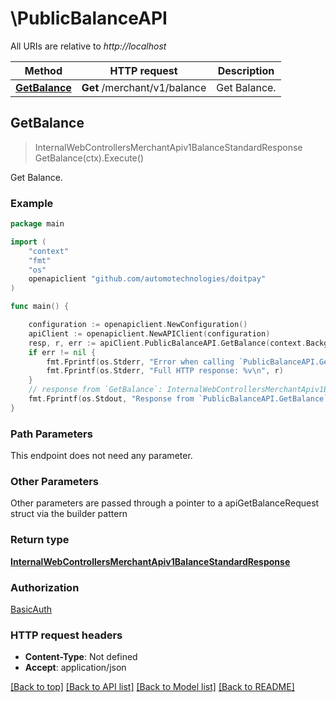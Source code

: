# \PublicBalanceAPI

All URIs are relative to *http://localhost*

Method | HTTP request | Description
------------- | ------------- | -------------
[**GetBalance**](PublicBalanceAPI.md#GetBalance) | **Get** /merchant/v1/balance | Get Balance.



## GetBalance

> InternalWebControllersMerchantApiv1BalanceStandardResponse GetBalance(ctx).Execute()

Get Balance.



### Example

```go
package main

import (
    "context"
    "fmt"
    "os"
    openapiclient "github.com/automotechnologies/doitpay"
)

func main() {

    configuration := openapiclient.NewConfiguration()
    apiClient := openapiclient.NewAPIClient(configuration)
    resp, r, err := apiClient.PublicBalanceAPI.GetBalance(context.Background()).Execute()
    if err != nil {
        fmt.Fprintf(os.Stderr, "Error when calling `PublicBalanceAPI.GetBalance``: %v\n", err)
        fmt.Fprintf(os.Stderr, "Full HTTP response: %v\n", r)
    }
    // response from `GetBalance`: InternalWebControllersMerchantApiv1BalanceStandardResponse
    fmt.Fprintf(os.Stdout, "Response from `PublicBalanceAPI.GetBalance`: %v\n", resp)
}
```

### Path Parameters

This endpoint does not need any parameter.

### Other Parameters

Other parameters are passed through a pointer to a apiGetBalanceRequest struct via the builder pattern


### Return type

[**InternalWebControllersMerchantApiv1BalanceStandardResponse**](InternalWebControllersMerchantApiv1BalanceStandardResponse.md)

### Authorization

[BasicAuth](../README.md#BasicAuth)

### HTTP request headers

- **Content-Type**: Not defined
- **Accept**: application/json

[[Back to top]](#) [[Back to API list]](../README.md#documentation-for-api-endpoints)
[[Back to Model list]](../README.md#documentation-for-models)
[[Back to README]](../README.md)

